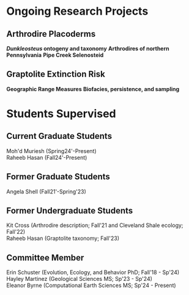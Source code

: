 # Ongoing Research Projects

## Arthrodire Placoderms
  ***Dunkleosteus* ontogeny and taxonomy**
  **Arthrodires of northern Pennsylvania**
  **Pipe Creek Selenosteid**

## Graptolite Extinction Risk
  **Geographic Range Measures**
  **Biofacies, persistence, and sampling**

# Students Supervised
## Current Graduate Students
Moh'd Muriesh (Spring24'-Present)\
Raheeb Hasan (Fall24'-Present)

## Former Graduate Students
Angela Shell (Fall21'-Spring'23)

## Former Undergraduate Students
Kit Cross (Arthrodire description; Fall'21 and Cleveland Shale ecology; Fall'22)\
Raheeb Hasan (Graptolite taxonomy; Fall'23)

## Committee Member
Erin Schuster (Evolution, Ecology, and Behavior PhD; Fall'18 - Sp'24)\
Hayley Martinez (Geological Sciences MS; Sp'23 - Sp'24)\
Eleanor Byrne (Computational Earth Sciences MS; Sp'24 - Present)
